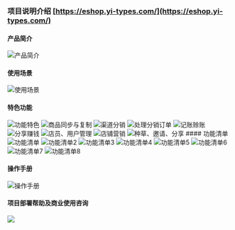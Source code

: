 ### 项目说明介绍  [https://eshop.yi-types.com/](https://eshop.yi-types.com/)

#### 产品简介
<img src="https://gitee.com/yi-lian-shu-ju/kaidanxia/raw/master/%E5%BC%80%E5%8D%95%E8%99%BE%E5%8A%9F%E8%83%BD%E6%A8%A1%E5%9D%97%E6%88%AA%E5%9B%BE/%E4%BA%A7%E5%93%81%E4%BF%A1%E6%81%AF/%E4%BA%A7%E5%93%81%E7%AE%80%E4%BB%8B.png" title="产品简介">

#### 使用场景
<img src="https://gitee.com/yi-lian-shu-ju/kaidanxia/raw/master/%E5%BC%80%E5%8D%95%E8%99%BE%E5%8A%9F%E8%83%BD%E6%A8%A1%E5%9D%97%E6%88%AA%E5%9B%BE/%E4%BA%A7%E5%93%81%E4%BF%A1%E6%81%AF/%E4%BD%BF%E7%94%A8%E5%9C%BA%E6%99%AF.png" title="使用场景">

#### 特色功能
<img src="https://gitee.com/yi-lian-shu-ju/kaidanxia/raw/master/%E5%BC%80%E5%8D%95%E8%99%BE%E5%8A%9F%E8%83%BD%E6%A8%A1%E5%9D%97%E6%88%AA%E5%9B%BE/%E4%BA%A7%E5%93%81%E4%BF%A1%E6%81%AF/%E5%8A%9F%E8%83%BD%E7%89%B9%E8%89%B2.png" title="功能特色">
<img src="https://gitee.com/yi-lian-shu-ju/kaidanxia/raw/master/%E5%BC%80%E5%8D%95%E8%99%BE%E5%8A%9F%E8%83%BD%E6%A8%A1%E5%9D%97%E6%88%AA%E5%9B%BE/%E4%BA%A7%E5%93%81%E4%BF%A1%E6%81%AF/%E5%95%86%E5%93%81%E5%90%8C%E6%AD%A5%E4%B8%8E%E5%A4%8D%E5%88%B6.png" title="商品同步与复制">
<img src="https://gitee.com/yi-lian-shu-ju/kaidanxia/raw/master/%E5%BC%80%E5%8D%95%E8%99%BE%E5%8A%9F%E8%83%BD%E6%A8%A1%E5%9D%97%E6%88%AA%E5%9B%BE/%E4%BA%A7%E5%93%81%E4%BF%A1%E6%81%AF/%E6%B8%A0%E9%81%93%E5%88%86%E9%94%80.png" title="渠道分销">
<img src="https://gitee.com/yi-lian-shu-ju/kaidanxia/raw/master/%E5%BC%80%E5%8D%95%E8%99%BE%E5%8A%9F%E8%83%BD%E6%A8%A1%E5%9D%97%E6%88%AA%E5%9B%BE/%E4%BA%A7%E5%93%81%E4%BF%A1%E6%81%AF/%E5%A4%84%E7%90%86%E5%88%86%E9%94%80%E8%AE%A2%E5%8D%95.png" title="处理分销订单">
<img src="https://gitee.com/yi-lian-shu-ju/kaidanxia/raw/master/%E5%BC%80%E5%8D%95%E8%99%BE%E5%8A%9F%E8%83%BD%E6%A8%A1%E5%9D%97%E6%88%AA%E5%9B%BE/%E4%BA%A7%E5%93%81%E4%BF%A1%E6%81%AF/%E8%AE%B0%E8%B4%A6%E8%B5%8A%E8%B4%A6.png" title="记账赊账">
<img src="https://gitee.com/yi-lian-shu-ju/kaidanxia/raw/master/%E5%BC%80%E5%8D%95%E8%99%BE%E5%8A%9F%E8%83%BD%E6%A8%A1%E5%9D%97%E6%88%AA%E5%9B%BE/%E4%BA%A7%E5%93%81%E4%BF%A1%E6%81%AF/%E5%88%86%E4%BA%AB%E8%B5%9A%E9%92%B1.png" title="分享赚钱">
<img src="https://gitee.com/yi-lian-shu-ju/kaidanxia/raw/master/%E5%BC%80%E5%8D%95%E8%99%BE%E5%8A%9F%E8%83%BD%E6%A8%A1%E5%9D%97%E6%88%AA%E5%9B%BE/%E4%BA%A7%E5%93%81%E4%BF%A1%E6%81%AF/%E5%BA%97%E5%91%98%E3%80%81%E7%94%A8%E6%88%B7%E7%AE%A1%E7%90%86.png" title="店员、用户管理">
<img src="https://gitee.com/yi-lian-shu-ju/kaidanxia/raw/master/%E5%BC%80%E5%8D%95%E8%99%BE%E5%8A%9F%E8%83%BD%E6%A8%A1%E5%9D%97%E6%88%AA%E5%9B%BE/%E4%BA%A7%E5%93%81%E4%BF%A1%E6%81%AF/%E5%BA%97%E9%93%BA%E8%90%A5%E9%94%80.png" title="店铺营销">
<img src="https://gitee.com/yi-lian-shu-ju/kaidanxia/raw/master/%E5%BC%80%E5%8D%95%E8%99%BE%E5%8A%9F%E8%83%BD%E6%A8%A1%E5%9D%97%E6%88%AA%E5%9B%BE/%E4%BA%A7%E5%93%81%E4%BF%A1%E6%81%AF/%E7%A7%8D%E8%8D%89%E3%80%81%E9%82%80%E8%AF%B7%E3%80%81%E5%88%86%E4%BA%AB.png" title="种草、邀请、分享">
#### 功能清单
<img src="https://gitee.com/yi-lian-shu-ju/kaidanxia/raw/master/%E5%BC%80%E5%8D%95%E8%99%BE%E5%8A%9F%E8%83%BD%E6%A8%A1%E5%9D%97%E6%88%AA%E5%9B%BE/%E4%BA%A7%E5%93%81%E4%BF%A1%E6%81%AF/%E5%8A%9F%E8%83%BD%E6%B8%85%E5%8D%95.png" title="功能清单">
<img src="https://gitee.com/yi-lian-shu-ju/kaidanxia/raw/master/%E5%BC%80%E5%8D%95%E8%99%BE%E5%8A%9F%E8%83%BD%E6%A8%A1%E5%9D%97%E6%88%AA%E5%9B%BE/%E4%BA%A7%E5%93%81%E4%BF%A1%E6%81%AF/%E5%8A%9F%E8%83%BD%E6%B8%85%E5%8D%952.png" title="功能清单2">
<img src="https://gitee.com/yi-lian-shu-ju/kaidanxia/raw/master/%E5%BC%80%E5%8D%95%E8%99%BE%E5%8A%9F%E8%83%BD%E6%A8%A1%E5%9D%97%E6%88%AA%E5%9B%BE/%E4%BA%A7%E5%93%81%E4%BF%A1%E6%81%AF/%E5%8A%9F%E8%83%BD%E6%B8%85%E5%8D%953.png" title="功能清单3">
<img src="https://gitee.com/yi-lian-shu-ju/kaidanxia/raw/master/%E5%BC%80%E5%8D%95%E8%99%BE%E5%8A%9F%E8%83%BD%E6%A8%A1%E5%9D%97%E6%88%AA%E5%9B%BE/%E4%BA%A7%E5%93%81%E4%BF%A1%E6%81%AF/%E5%8A%9F%E8%83%BD%E6%B8%85%E5%8D%954.png" title="功能清单4">
<img src="https://gitee.com/yi-lian-shu-ju/kaidanxia/raw/master/%E5%BC%80%E5%8D%95%E8%99%BE%E5%8A%9F%E8%83%BD%E6%A8%A1%E5%9D%97%E6%88%AA%E5%9B%BE/%E4%BA%A7%E5%93%81%E4%BF%A1%E6%81%AF/%E5%8A%9F%E8%83%BD%E6%B8%85%E5%8D%955.png" title="功能清单5">
<img src="https://gitee.com/yi-lian-shu-ju/kaidanxia/raw/master/%E5%BC%80%E5%8D%95%E8%99%BE%E5%8A%9F%E8%83%BD%E6%A8%A1%E5%9D%97%E6%88%AA%E5%9B%BE/%E4%BA%A7%E5%93%81%E4%BF%A1%E6%81%AF/%E5%8A%9F%E8%83%BD%E6%B8%85%E5%8D%956.png" title="功能清单6">
<img src="https://gitee.com/yi-lian-shu-ju/kaidanxia/raw/master/%E5%BC%80%E5%8D%95%E8%99%BE%E5%8A%9F%E8%83%BD%E6%A8%A1%E5%9D%97%E6%88%AA%E5%9B%BE/%E4%BA%A7%E5%93%81%E4%BF%A1%E6%81%AF/%E5%8A%9F%E8%83%BD%E6%B8%85%E5%8D%957.png" title="功能清单7">
<img src="https://gitee.com/yi-lian-shu-ju/kaidanxia/raw/master/%E5%BC%80%E5%8D%95%E8%99%BE%E5%8A%9F%E8%83%BD%E6%A8%A1%E5%9D%97%E6%88%AA%E5%9B%BE/%E4%BA%A7%E5%93%81%E4%BF%A1%E6%81%AF/%E5%8A%9F%E8%83%BD%E6%B8%85%E5%8D%958.png" title="功能清单8">

#### 操作手册
<img src="https://gitee.com/yi-lian-shu-ju/kaidanxia/raw/master/%E5%BC%80%E5%8D%95%E8%99%BE%E5%8A%9F%E8%83%BD%E6%A8%A1%E5%9D%97%E6%88%AA%E5%9B%BE/%E4%BA%A7%E5%93%81%E4%BF%A1%E6%81%AF/%E6%93%8D%E4%BD%9C%E6%89%8B%E5%86%8C.png"
title="操作手册">

#### 项目部署帮助及商业使用咨询
<img src="https://gitee.com/yi-lian-shu-ju/kaidanxia/raw/master/%E5%BC%80%E5%8D%95%E8%99%BE%E5%8A%9F%E8%83%BD%E6%A8%A1%E5%9D%97%E6%88%AA%E5%9B%BE/%E5%BE%AE%E4%BF%A1%E5%9B%BE%E7%89%87_20230519144019.png">